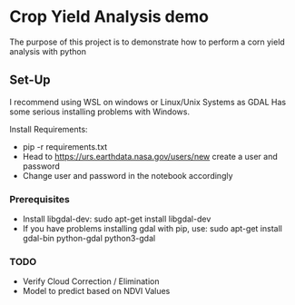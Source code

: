 # Crop Yield Analysis demo

The purpose of this project is to demonstrate how to perform a corn yield analysis with python

## Set-Up

I recommend using WSL on windows or Linux/Unix Systems as GDAL Has some serious installing problems with Windows.

Install Requirements:
- pip -r requirements.txt
- Head to https://urs.earthdata.nasa.gov/users/new create a user and password
- Change user and password in the notebook accordingly



### Prerequisites

- Install libgdal-dev: sudo apt-get install libgdal-dev
- If you have problems installing gdal with pip, use: sudo apt-get install gdal-bin python-gdal python3-gdal


### TODO
- Verify Cloud Correction / Elimination
- Model to predict based on NDVI Values
